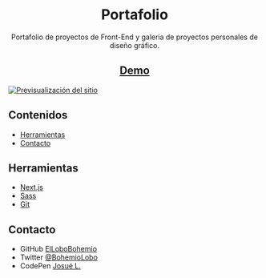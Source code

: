 <h1 align="center">Portafolio</h1>

<div align="center">
  Portafolio de proyectos de Front-End y galeria de proyectos personales de diseño gráfico.
</div>

<h2 align="center"><a href="https://portafolio-josue-lobo.vercel.app/" target="_blank">Demo</a></h2>

<a href="https://portafolio-josue-lobo.vercel.app/" target="_blank"><img src="https://i.postimg.cc/Y2PVrQZb/Portafolio.png" alt="Previsualización del sitio"></a>

## Contenidos

- [Herramientas](#Herramientas)
- [Contacto](#Contacto)

## Herramientas

- [Next.js](https://nextjs.org/)
- [Sass](https://sass-lang.com/)
- [Git](https://git-scm.com/)

## Contacto

- GitHub [ElLoboBohemio](https://{github.com/ElLoboBohemio})
- Twitter [@BohemioLobo](https://{twitter.com/BohemioLobo})
- CodePen [Josué L.](https://{codepen.io/bohemiolobo})
